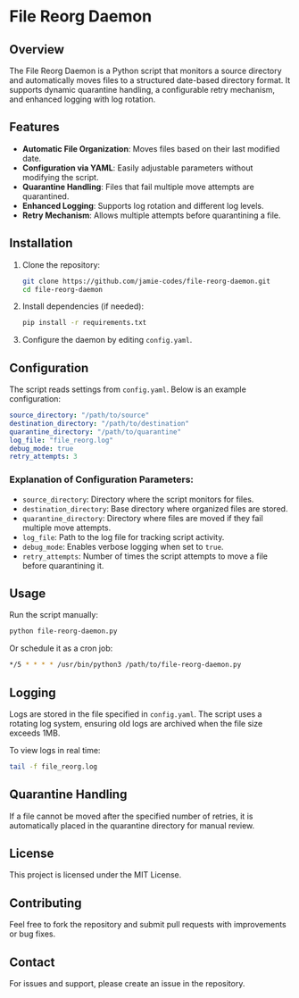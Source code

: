 # File Reorg Daemon

## Overview
The File Reorg Daemon is a Python script that monitors a source directory and automatically moves files to a structured date-based directory format. It supports dynamic quarantine handling, a configurable retry mechanism, and enhanced logging with log rotation.

## Features
- **Automatic File Organization**: Moves files based on their last modified date.
- **Configuration via YAML**: Easily adjustable parameters without modifying the script.
- **Quarantine Handling**: Files that fail multiple move attempts are quarantined.
- **Enhanced Logging**: Supports log rotation and different log levels.
- **Retry Mechanism**: Allows multiple attempts before quarantining a file.

## Installation

1. Clone the repository:
   ```bash
   git clone https://github.com/jamie-codes/file-reorg-daemon.git
   cd file-reorg-daemon
   ```

2. Install dependencies (if needed):
   ```bash
   pip install -r requirements.txt
   ```

3. Configure the daemon by editing `config.yaml`.

## Configuration
The script reads settings from `config.yaml`. Below is an example configuration:

```yaml
source_directory: "/path/to/source"
destination_directory: "/path/to/destination"
quarantine_directory: "/path/to/quarantine"
log_file: "file_reorg.log"
debug_mode: true
retry_attempts: 3
```

### Explanation of Configuration Parameters:
- `source_directory`: Directory where the script monitors for files.
- `destination_directory`: Base directory where organized files are stored.
- `quarantine_directory`: Directory where files are moved if they fail multiple move attempts.
- `log_file`: Path to the log file for tracking script activity.
- `debug_mode`: Enables verbose logging when set to `true`.
- `retry_attempts`: Number of times the script attempts to move a file before quarantining it.

## Usage
Run the script manually:

```bash
python file-reorg-daemon.py
```

Or schedule it as a cron job:

```bash
*/5 * * * * /usr/bin/python3 /path/to/file-reorg-daemon.py
```

## Logging
Logs are stored in the file specified in `config.yaml`. The script uses a rotating log system, ensuring old logs are archived when the file size exceeds 1MB.

To view logs in real time:

```bash
tail -f file_reorg.log
```

## Quarantine Handling
If a file cannot be moved after the specified number of retries, it is automatically placed in the quarantine directory for manual review.

## License
This project is licensed under the MIT License.

## Contributing
Feel free to fork the repository and submit pull requests with improvements or bug fixes.

## Contact
For issues and support, please create an issue in the repository.


